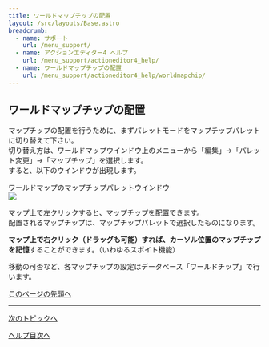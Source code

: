 ```yaml
---
title: ワールドマップチップの配置
layout: /src/layouts/Base.astro
breadcrumb:
  - name: サポート
    url: /menu_support/
  - name: アクションエディター4 ヘルプ
    url: /menu_support/actioneditor4_help/
  - name: ワールドマップチップの配置
    url: /menu_support/actioneditor4_help/worldmapchip/
---
```


## ワールドマップチップの配置

マップチップの配置を行うために、まずパレットモードをマップチップパレットに切り替えて下さい。  
切り替え方は、ワールドマップウインドウ上のメニューから「編集」→「パレット変更」→「マップチップ」を選択します。  
すると、以下のウインドウが出現します。  
  
ワールドマップのマップチップパレットウインドウ  
![](/menu_support/actioneditor4_help/worldmapchip/Mapchip.jpg)  
  
マップ上で左クリックすると、マップチップを配置できます。  
配置されるマップチップは、マップチップパレットで選択したものになります。  
  
**マップ上で右クリック（ドラッグも可能）すれば、カーソル位置のマップチップを記憶**することができます。（いわゆるスポイト機能）  
  
移動の可否など、各マップチップの設定はデータベース「ワールドチップ」で行います。

  

[このページの先頭へ](#TOP)

---

  

[次のトピックへ](../worldmapevent/)

[ヘルプ目次へ](..)